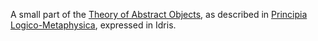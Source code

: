 A small part of the [Theory of Abstract Objects](http://mally.stanford.edu/theory.html), as described in [Principia Logico-Metaphysica](http://mally.stanford.edu/principia.pdf), expressed in Idris.
